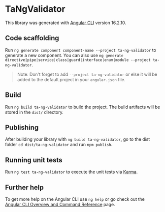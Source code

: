 # TaNgValidator

This library was generated with [Angular CLI](https://github.com/angular/angular-cli) version 16.2.10.

## Code scaffolding

Run `ng generate component component-name --project ta-ng-validator` to generate a new component. You can also use `ng generate directive|pipe|service|class|guard|interface|enum|module --project ta-ng-validator`.
> Note: Don't forget to add `--project ta-ng-validator` or else it will be added to the default project in your `angular.json` file. 

## Build

Run `ng build ta-ng-validator` to build the project. The build artifacts will be stored in the `dist/` directory.

## Publishing

After building your library with `ng build ta-ng-validator`, go to the dist folder `cd dist/ta-ng-validator` and run `npm publish`.

## Running unit tests

Run `ng test ta-ng-validator` to execute the unit tests via [Karma](https://karma-runner.github.io).

## Further help

To get more help on the Angular CLI use `ng help` or go check out the [Angular CLI Overview and Command Reference](https://angular.io/cli) page.
